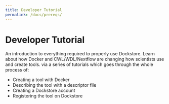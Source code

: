 ```yaml
---
title: Developer Tutorial
permalink: /docs/prereqs/
---
```


# Developer Tutorial

An introduction to everything required to properly use Dockstore. Learn about how Docker and CWL/WDL/Nextflow are changing how scientists use and create tools.
via a series of tutorials which goes through the whole process of:
* Creating a tool with Docker
* Describing the tool with a descriptor file
* Creating a Dockstore account
* Registering the tool on Dockstore
